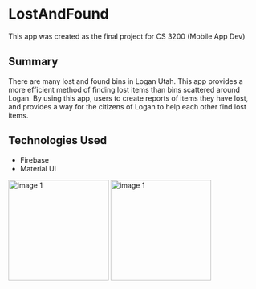 # LostAndFound

This app was created as the final project for CS 3200 (Mobile App Dev)

## Summary
There are many lost and found bins in Logan Utah. This app provides a more efficient method of finding lost items than bins scattered around Logan. By using this app, users to create reports of items they have lost, and provides a way for the citizens of Logan to help each other find lost items.

## Technologies Used
- Firebase
- Material UI

<img src="https://github.com/WesleyEdwards/LostAndFound/assets/97990557/b0a7e2e0-3a8f-4177-877a-18e45fe8e750" alt="image 1" style="width:200px;" />
<img src="https://github.com/WesleyEdwards/LostAndFound/assets/97990557/a9d9a419-1417-491a-9baf-5de2761b02e6" alt="image 1" style="width:200px;" />


